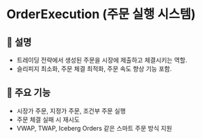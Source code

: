 
# OrderExecution (주문 실행 시스템)

## 📌 설명
- 트레이딩 전략에서 생성된 주문을 시장에 제출하고 체결시키는 역할.
- 슬리피지 최소화, 주문 체결 최적화, 주문 속도 향상 기능 포함.

## 📌 주요 기능
- 시장가 주문, 지정가 주문, 조건부 주문 실행
- 주문 체결 실패 시 재시도
- VWAP, TWAP, Iceberg Orders 같은 스마트 주문 방식 지원
    